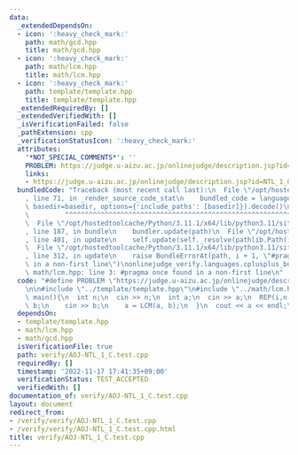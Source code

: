 ```yaml
---
data:
  _extendedDependsOn:
  - icon: ':heavy_check_mark:'
    path: math/gcd.hpp
    title: math/gcd.hpp
  - icon: ':heavy_check_mark:'
    path: math/lcm.hpp
    title: math/lcm.hpp
  - icon: ':heavy_check_mark:'
    path: template/template.hpp
    title: template/template.hpp
  _extendedRequiredBy: []
  _extendedVerifiedWith: []
  _isVerificationFailed: false
  _pathExtension: cpp
  _verificationStatusIcon: ':heavy_check_mark:'
  attributes:
    '*NOT_SPECIAL_COMMENTS*': ''
    PROBLEM: https://judge.u-aizu.ac.jp/onlinejudge/description.jsp?id=NTL_1_C
    links:
    - https://judge.u-aizu.ac.jp/onlinejudge/description.jsp?id=NTL_1_C
  bundledCode: "Traceback (most recent call last):\n  File \"/opt/hostedtoolcache/Python/3.11.1/x64/lib/python3.11/site-packages/onlinejudge_verify/documentation/build.py\"\
    , line 71, in _render_source_code_stat\n    bundled_code = language.bundle(stat.path,\
    \ basedir=basedir, options={'include_paths': [basedir]}).decode()\n          \
    \         ^^^^^^^^^^^^^^^^^^^^^^^^^^^^^^^^^^^^^^^^^^^^^^^^^^^^^^^^^^^^^^^^^^^^^^^^^^^^^^^^^\n\
    \  File \"/opt/hostedtoolcache/Python/3.11.1/x64/lib/python3.11/site-packages/onlinejudge_verify/languages/cplusplus.py\"\
    , line 187, in bundle\n    bundler.update(path)\n  File \"/opt/hostedtoolcache/Python/3.11.1/x64/lib/python3.11/site-packages/onlinejudge_verify/languages/cplusplus_bundle.py\"\
    , line 401, in update\n    self.update(self._resolve(pathlib.Path(included), included_from=path))\n\
    \  File \"/opt/hostedtoolcache/Python/3.11.1/x64/lib/python3.11/site-packages/onlinejudge_verify/languages/cplusplus_bundle.py\"\
    , line 312, in update\n    raise BundleErrorAt(path, i + 1, \"#pragma once found\
    \ in a non-first line\")\nonlinejudge_verify.languages.cplusplus_bundle.BundleErrorAt:\
    \ math/lcm.hpp: line 3: #pragma once found in a non-first line\n"
  code: "#define PROBLEM \"https://judge.u-aizu.ac.jp/onlinejudge/description.jsp?id=NTL_1_C\"\
    \n\n#include \"../template/template.hpp\"\n#include \"../math/lcm.hpp\"\n\nint\
    \ main(){\n  int n;\n  cin >> n;\n  int a;\n  cin >> a;\n  REP(i,n-1){\n    int\
    \ b;\n    cin >> b;\n    a = LCM(a, b);\n  }\n  cout << a << endl;\n}\n"
  dependsOn:
  - template/template.hpp
  - math/lcm.hpp
  - math/gcd.hpp
  isVerificationFile: true
  path: verify/AOJ-NTL_1_C.test.cpp
  requiredBy: []
  timestamp: '2022-11-17 17:41:35+09:00'
  verificationStatus: TEST_ACCEPTED
  verifiedWith: []
documentation_of: verify/AOJ-NTL_1_C.test.cpp
layout: document
redirect_from:
- /verify/verify/AOJ-NTL_1_C.test.cpp
- /verify/verify/AOJ-NTL_1_C.test.cpp.html
title: verify/AOJ-NTL_1_C.test.cpp
---
```

